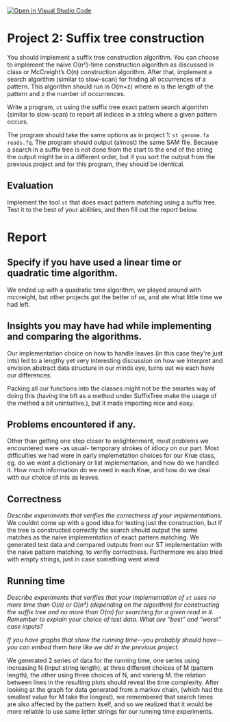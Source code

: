 [![Open in Visual Studio Code](https://classroom.github.com/assets/open-in-vscode-c66648af7eb3fe8bc4f294546bfd86ef473780cde1dea487d3c4ff354943c9ae.svg)](https://classroom.github.com/online_ide?assignment_repo_id=8783214&assignment_repo_type=AssignmentRepo)
# Project 2: Suffix tree construction

You should implement a suffix tree construction algorithm. You can choose to implement the naive O(n²)-time construction algorithm as discussed in class or McCreight’s O(n) construction algorithm. After that, implement a search algorithm (similar to slow-scan) for finding all occurrences of a pattern. This algorithm should run in O(m+z) where m is the length of the pattern and z the number of occurrences.

Write a program, `st` using the suffix tree exact pattern search algorithm (similar to slow-scan) to report all indices in a string where a given pattern occurs. 

The program should take the same options as in project 1: `st genome.fa reads.fq`. The program should output (almost) the same SAM file. Because a search in a suffix tree is not done from the start to the end of the string the output might be in a different order, but if you sort the output from the previous project and for this program, they should be identical.

## Evaluation

Implement the tool `st` that does exact pattern matching using a suffix tree. Test it to the best of your abilities, and then fill out the report below.

# Report

## Specify if you have used a linear time or quadratic time algorithm.
We ended up with a quadratic time algorithm, we played around with mccreight, but other projects got the better of us, and ate what little time we had left.

## Insights you may have had while implementing and comparing the algorithms.
Our implementation choice on how to handle leaves (in this case they're just ints) led to a lengthy yet very interesting discussion on how we interpret and envision abstract data structure in our minds eye, turns out we each have our differences.  

Packing all our functions into the classes might not be the smartes way of doing this (having the bft as a method under SuffixTree make the usage of the method a bit unintuitive.), but it made importing nice and easy.

## Problems encountered if any.
Other than getting one step closer to enlightenment, most problems we encountered were -as usual- temporary strokes of idiocy on our part.
Most difficulties we had were in early implemetation choices for our Knæ class, eg. do we want a dictionary or list implementation, and how do we handled it. How much information do we need in each Knæ, and how do we deal with our choice of ints as leaves. 

## Correctness

*Describe experiments that verifies the correctness of your implementations.*
We couldnt come up with a good idea for testing just the construction, but if the tree is constructed correctly the search should output the same matches as the naive implementation of exact pattern matching. 
We generated test data and compared outputs from our ST implementation with the naive pattern matching, to verifiy correctness. Furthermore we also tried with empty strings, just in case something went wierd


## Running time

*Describe experiments that verifies that your implementation of `st` uses no more time than O(n) or O(n²) (depending on the algorithm) for constructing the suffix tree and no more than O(m) for searching for a given read in it. Remember to explain your choice of test data. What are “best” and “worst” case inputs?*

*If you have graphs that show the running time--you probably should have--you can embed them here like we did in the previous project.*

We generated 2 series of data for the running time, one series using increasing N (input string length), at three different choices of M (pattern length), the other using three choices of N, and varieng M. the relation between lines in the resulting plots should reveal the time complexity.
After looking at the graph for data generated from a markov chain, (which had the smallest value for M take the longest), we remembered that search times are also affected by the pattern itself, and so we realized that it would be more reliable to use same letter strings for our running time experiments. 
